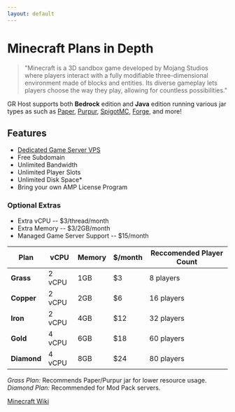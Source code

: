 ```yaml
---
layout: default
---
```

# Minecraft Plans in Depth
> "Minecraft is a 3D sandbox game developed by Mojang Studios where players interact with a fully modifiable three-dimensional environment made of blocks and entities. Its diverse gameplay lets players choose the way they play, allowing for countless possibilities."

GR Host supports both **Bedrock** edition and **Java** edition running various jar types as such as [Paper,](https://paperminecraft.io/) [Purpur,](https://purpurmc.org/) [SpigotMC,](https://www.spigotmc.org/) [Forge,](https://files.minecraftforge.net/net/minecraftforge/forge/) and more! 

## Features
- [Dedicated Game Server VPS](https://www.turnkeylinux.org/gameserver)
- Free Subdomain
- Unlimited Bandwidth
- Unlimited Player Slots
- Unlimited Disk Space* 
- Bring your own AMP License Program

### Optional Extras
- Extra vCPU -- $3/thread/month
- Extra Memory -- $3/2GB/month
- Managed Game Server Support -- $15/month

|**Plan**    |  vCPU   | Memory | $/month | Reccomended Player Count |
| ---        | ---     |  ---  | ---    | ---        |
|**Grass**   | 2 vCPU  |  1GB  | $3     | 8 players  |
|**Copper**  | 2 vCPU  |  2GB  | $6     | 16 players |
|**Iron**    | 2 vCPU  |  4GB  | $12    | 32 players |
|**Gold**    | 4 vCPU  |  6GB  | $18    | 60 players |
|**Diamond** | 4 vCPU  |  8GB  | $24    | 80 players |

_Grass Plan:_ Recommends Paper/Purpur jar for lower resource usage.    
_Diamond Plan:_ Recommended for Mod Pack servers.    

[Minecraft Wiki](https://minecraft.fandom.com/wiki/Minecraft_Wiki)